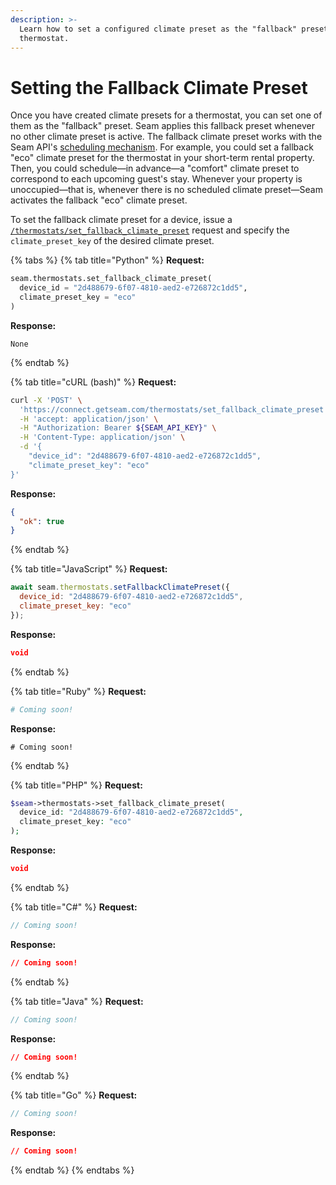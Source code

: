 ```yaml
---
description: >-
  Learn how to set a configured climate preset as the "fallback" preset for a
  thermostat.
---
```


# Setting the Fallback Climate Preset

Once you have created climate presets for a thermostat, you can set one of them as the "fallback" preset. Seam applies this fallback preset whenever no other climate preset is active. The fallback climate preset works with the Seam API's [scheduling mechanism](../creating-and-managing-thermostat-schedules.md). For example, you could set a fallback "eco" climate preset for the thermostat in your short-term rental property. Then, you could schedule—in advance—a "comfort" climate preset to correspond to each upcoming guest's stay. Whenever your property is unoccupied—that is, whenever there is no scheduled climate preset—Seam activates the fallback "eco" climate preset.

To set the fallback climate preset for a device, issue a [`/thermostats/set_fallback_climate_preset`](../../../api/thermostats/set\_fallback\_climate\_preset.md) request and specify the `climate_preset_key` of the desired climate preset.

{% tabs %}
{% tab title="Python" %}
**Request:**

```python
seam.thermostats.set_fallback_climate_preset(
  device_id = "2d488679-6f07-4810-aed2-e726872c1dd5",
  climate_preset_key = "eco"
)
```

**Response:**

```
None
```
{% endtab %}

{% tab title="cURL (bash)" %}
**Request:**

```bash
curl -X 'POST' \
  'https://connect.getseam.com/thermostats/set_fallback_climate_preset' \
  -H 'accept: application/json' \
  -H "Authorization: Bearer ${SEAM_API_KEY}" \
  -H 'Content-Type: application/json' \
  -d '{
    "device_id": "2d488679-6f07-4810-aed2-e726872c1dd5",
    "climate_preset_key": "eco"
}'
```

**Response:**

```json
{
  "ok": true
}
```
{% endtab %}

{% tab title="JavaScript" %}
**Request:**

```javascript
await seam.thermostats.setFallbackClimatePreset({
  device_id: "2d488679-6f07-4810-aed2-e726872c1dd5",
  climate_preset_key: "eco"
});
```

**Response:**

```json
void
```
{% endtab %}

{% tab title="Ruby" %}
**Request:**

```ruby
# Coming soon!
```

**Response:**

```
# Coming soon!
```
{% endtab %}

{% tab title="PHP" %}
**Request:**

```php
$seam->thermostats->set_fallback_climate_preset(
  device_id: "2d488679-6f07-4810-aed2-e726872c1dd5",
  climate_preset_key: "eco"
);
```

**Response:**

```json
void
```
{% endtab %}

{% tab title="C#" %}
**Request:**

```java
// Coming soon!
```

**Response:**

```json
// Coming soon!
```
{% endtab %}

{% tab title="Java" %}
**Request:**

```java
// Coming soon!
```

**Response:**

```json
// Coming soon!
```
{% endtab %}

{% tab title="Go" %}
**Request:**

```java
// Coming soon!
```

**Response:**

```json
// Coming soon!
```
{% endtab %}
{% endtabs %}
